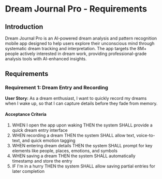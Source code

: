 # Dream Journal Pro - Requirements

## Introduction

Dream Journal Pro is an AI-powered dream analysis and pattern recognition mobile app designed to help users explore their unconscious mind through systematic dream tracking and interpretation. The app targets the 8M+ people actively interested in dream work, providing professional-grade analysis tools with AI-enhanced insights.

## Requirements

### Requirement 1: Dream Entry and Recording

**User Story:** As a dream enthusiast, I want to quickly record my dreams when I wake up, so that I can capture details before they fade from memory.

#### Acceptance Criteria

1. WHEN I open the app upon waking THEN the system SHALL provide a quick dream entry interface
2. WHEN recording a dream THEN the system SHALL allow text, voice-to-text, and quick emotion tagging
3. WHEN entering dream details THEN the system SHALL prompt for key elements like people, places, emotions, and symbols
4. WHEN saving a dream THEN the system SHALL automatically timestamp and store the entry
5. IF I'm in a hurry THEN the system SHALL allow saving partial entries for later completion